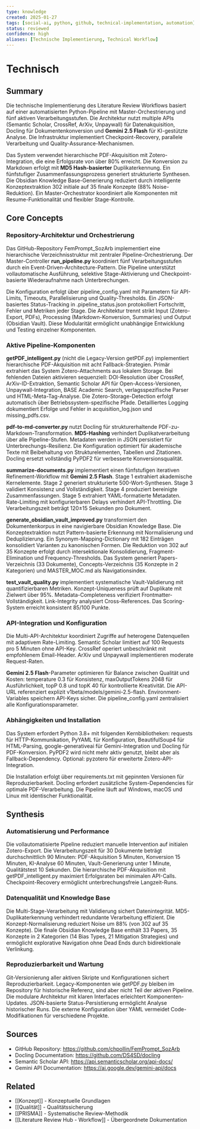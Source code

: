 ```yaml
---
type: knowledge
created: 2025-01-27
tags: [social-ai, python, github, technical-implementation, automation]
status: reviewed
confidence: high
aliases: [Technische Implementierung, Technical Workflow]
---
```

# Technisch

## Summary

Die technische Implementierung des Literature Review Workflows basiert auf einer automatisierten Python-Pipeline mit Master-Orchestrierung und fünf aktiven Verarbeitungsstufen. Die Architektur nutzt multiple APIs (Semantic Scholar, CrossRef, ArXiv, Unpaywall) für Datenakquisition, Docling für Dokumentenkonversion und **Gemini 2.5 Flash** für KI-gestützte Analyse. Die Infrastruktur implementiert Checkpoint-Recovery, parallele Verarbeitung und Quality-Assurance-Mechanismen.

Das System verwendet hierarchische PDF-Akquisition mit Zotero-Integration, die eine Erfolgsrate von über 80% erreicht. Die Konversion zu Markdown erfolgt mit **MD5 Hash-basierter** Duplikaterkennung. Ein fünfstufiger Zusammenfassungsprozess generiert strukturierte Synthesen. Die Obsidian Knowledge Base-Generierung reduziert durch intelligente Konzeptextraktion 302 initiale auf 35 finale Konzepte (88% Noise-Reduktion). Ein Master-Orchestrator koordiniert alle Komponenten mit Resume-Funktionalität und flexibler Stage-Kontrolle.

## Core Concepts

### Repository-Architektur und Orchestrierung

Das GitHub-Repository FemPrompt_SozArb implementiert eine hierarchische Verzeichnisstruktur mit zentraler Pipeline-Orchestrierung. Der Master-Controller **run_pipeline.py** koordiniert fünf Verarbeitungsstufen durch ein Event-Driven-Architecture-Pattern. Die Pipeline unterstützt vollautomatische Ausführung, selektive Stage-Aktivierung und Checkpoint-basierte Wiederaufnahme nach Unterbrechungen.

Die Konfiguration erfolgt über pipeline_config.yaml mit Parametern für API-Limits, Timeouts, Parallelisierung und Quality-Thresholds. Ein JSON-basiertes Status-Tracking in .pipeline_status.json protokolliert Fortschritt, Fehler und Metriken jeder Stage. Die Architektur trennt strikt Input (Zotero-Export, PDFs), Processing (Markdown-Konversion, Summaries) und Output (Obsidian Vault). Diese Modularität ermöglicht unabhängige Entwicklung und Testing einzelner Komponenten.

### Aktive Pipeline-Komponenten

**getPDF_intelligent.py** (nicht die Legacy-Version getPDF.py) implementiert hierarchische PDF-Akquisition mit acht Fallback-Strategien. Primär extrahiert das System Zotero-Attachments aus lokalem Storage. Bei fehlenden Dateien aktivieren sequenziell: DOI-Resolution über CrossRef, ArXiv-ID-Extraktion, Semantic Scholar API für Open-Access-Versionen, Unpaywall-Integration, BASE Academic Search, verlagsspezifische Parser und HTML-Meta-Tag-Analyse. Die Zotero-Storage-Detection erfolgt automatisch über Betriebssystem-spezifische Pfade. Detailliertes Logging dokumentiert Erfolge und Fehler in acquisition_log.json und missing_pdfs.csv.

**pdf-to-md-converter.py** nutzt Docling für strukturerhaltende PDF-zu-Markdown-Transformation. **MD5-Hashing** verhindert Duplikatverarbeitung über alle Pipeline-Stufen. Metadaten werden in JSON persistiert für Unterbrechungs-Resilienz. Die Konfiguration optimiert für akademische Texte mit Beibehaltung von Strukturelementen, Tabellen und Zitationen. Docling ersetzt vollständig PyPDF2 für verbesserte Konversionsqualität.

**summarize-documents.py** implementiert einen fünfstufigen iterativen Refinement-Workflow mit **Gemini 2.5 Flash**. Stage 1 extrahiert akademische Kernelemente. Stage 2 generiert strukturierte 500-Wort-Synthesen. Stage 3 validiert Konsistenz und Vollständigkeit. Stage 4 produziert bereinigte Zusammenfassungen. Stage 5 extrahiert YAML-formatierte Metadaten. Rate-Limiting mit konfigurierbaren Delays verhindert API-Throttling. Die Verarbeitungszeit beträgt 120±15 Sekunden pro Dokument.

**generate_obsidian_vault_improved.py** transformiert den Dokumentenkorpus in eine navigierbare Obsidian Knowledge Base. Die Konzeptextraktion nutzt Pattern-basierte Erkennung mit Normalisierung und Deduplizierung. Ein Synonym-Mapping-Dictionary mit 182 Einträgen konsolidiert Varianten zu kanonischen Formen. Die Reduktion von 302 auf 35 Konzepte erfolgt durch intersektionale Konsolidierung, Fragment-Elimination und Frequency-Thresholds. Das System generiert Papers-Verzeichnis (33 Dokumente), Concepts-Verzeichnis (35 Konzepte in 2 Kategorien) und MASTER_MOC.md als Navigationsindex.

**test_vault_quality.py** implementiert systematische Vault-Validierung mit quantifizierbaren Metriken. Konzept-Uniqueness prüft auf Duplikate mit Zielwert über 95%. Metadata-Completeness verifiziert Frontmatter-Vollständigkeit. Link-Integrity analysiert Cross-References. Das Scoring-System erreicht konsistent 85/100 Punkte.

### API-Integration und Konfiguration

Die Multi-API-Architektur koordiniert Zugriffe auf heterogene Datenquellen mit adaptivem Rate-Limiting. Semantic Scholar limitiert auf 100 Requests pro 5 Minuten ohne API-Key. CrossRef operiert unbeschränkt mit empfohlenem Email-Header. ArXiv und Unpaywall implementieren moderate Request-Raten.

**Gemini 2.5 Flash**-Parameter optimieren für Balance zwischen Qualität und Kosten: temperature 0.3 für Konsistenz, maxOutputTokens 2048 für Ausführlichkeit, topP 0.8 und topK 40 für kontrollierte Kreativität. Die API-URL referenziert explizit v1beta/models/gemini-2.5-flash. Environment-Variables speichern API-Keys sicher. Die pipeline_config.yaml zentralisiert alle Konfigurationsparameter.

### Abhängigkeiten und Installation

Das System erfordert Python 3.8+ mit folgenden Kernbibliotheken: requests für HTTP-Kommunikation, PyYAML für Konfiguration, BeautifulSoup4 für HTML-Parsing, google-generativeai für Gemini-Integration und Docling für PDF-Konversion. PyPDF2 wird nicht mehr aktiv genutzt, bleibt aber als Fallback-Dependency. Optional: pyzotero für erweiterte Zotero-API-Integration.

Die Installation erfolgt über requirements.txt mit gepinnten Versionen für Reproduzierbarkeit. Docling erfordert zusätzliche System-Dependencies für optimale PDF-Verarbeitung. Die Pipeline läuft auf Windows, macOS und Linux mit identischer Funktionalität.

## Synthesis

### Automatisierung und Performance

Die vollautomatisierte Pipeline reduziert manuelle Intervention auf initialen Zotero-Export. Die Verarbeitungszeit für 30 Dokumente beträgt durchschnittlich 90 Minuten: PDF-Akquisition 5 Minuten, Konversion 15 Minuten, KI-Analyse 60 Minuten, Vault-Generierung unter 1 Minute, Qualitätstest 10 Sekunden. Die hierarchische PDF-Akquisition mit getPDF_intelligent.py maximiert Erfolgsraten bei minimalen API-Calls. Checkpoint-Recovery ermöglicht unterbrechungsfreie Langzeit-Runs.

### Datenqualität und Knowledge Base

Die Multi-Stage-Verarbeitung mit Validierung sichert Datenintegrität. MD5-Duplikaterkennung verhindert redundante Verarbeitung effizient. Die Konzept-Normalisierung reduziert Noise um 88% (von 302 auf 35 Konzepte). Die finale Obsidian Knowledge Base enthält 33 Papers, 35 Konzepte in 2 Kategorien (14 Bias Types, 21 Mitigation Strategies) und ermöglicht explorative Navigation ohne Dead Ends durch bidirektionale Verlinkung.

### Reproduzierbarkeit und Wartung

Git-Versionierung aller aktiven Skripte und Konfigurationen sichert Reproduzierbarkeit. Legacy-Komponenten wie getPDF.py bleiben im Repository für historische Referenz, sind aber nicht Teil der aktiven Pipeline. Die modulare Architektur mit klaren Interfaces erleichtert Komponenten-Updates. JSON-basierte Status-Persistierung ermöglicht Analyse historischer Runs. Die externe Konfiguration über YAML vermeidet Code-Modifikationen für verschiedene Projekte.
## Sources

- GitHub Repository: https://github.com/chpollin/FemPrompt_SozArb
- Docling Documentation: https://github.com/DS4SD/docling
- Semantic Scholar API: https://api.semanticscholar.org/api-docs/
- Gemini API Documentation: https://ai.google.dev/gemini-api/docs
## Related

- [[Konzept]] - Konzeptuelle Grundlagen
- [[Qualität]] - Qualitätssicherung
- [[PRISMA]] - Systematische Review-Methodik
- [[Literature Review Hub - Workflow]] - Übergeordnete Dokumentation